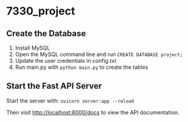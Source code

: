 # 7330_project
## Create the Database

1. Install MySQL
2. Open the MySQL command line and run ```CREATE DATABASE project;```
3. Update the user credentials in config.txt
4. Run main.py with ```python main.py``` to create the tables

## Start the Fast API Server
Start the server with:
```uvicorn server:app --reload```

Then visit [http://localhost:8000/docs](http://localhost:8000/docs) to view the API documentation.

